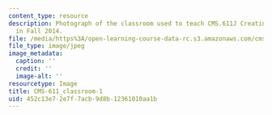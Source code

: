 ```yaml
---
content_type: resource
description: Photograph of the classroom used to teach CMS.611J Creating Video Games
  in Fall 2014.
file: /media/https%3A/open-learning-course-data-rc.s3.amazonaws.com/cms-611j-creating-video-games-fall-2014/452c13e72e7f7acb9d8b12361010aa1b_CMS-611_classroom-1.jpg
file_type: image/jpeg
image_metadata:
  caption: ''
  credit: ''
  image-alt: ''
resourcetype: Image
title: CMS-611_classroom-1
uid: 452c13e7-2e7f-7acb-9d8b-12361010aa1b
---
```

